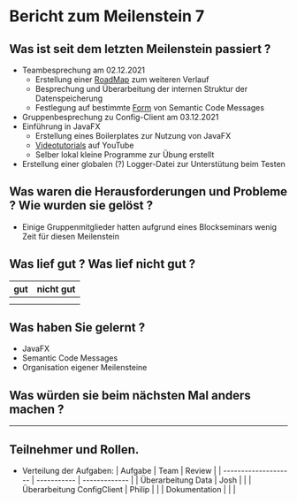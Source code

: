 # Bericht zum Meilenstein 7

## Was ist seit dem letzten Meilenstein passiert ?
- Teambesprechung am 02.12.2021
  - Erstellung einer [RoadMap](https://github.com/orgs/weichware10/projects/3) zum weiteren Verlauf
  - Besprechung und Überarbeitung der internen Struktur der Datenspeicherung
  - Festlegung auf bestimmte [Form](https://gist.github.com/joshbuchea/6f47e86d2510bce28f8e7f42ae84c716) von Semantic Code Messages
- Gruppenbesprechung zu Config-Client am 03.12.2021
- Einführung in JavaFX 
  - Erstellung eines Boilerplates zur Nutzung von JavaFX
  - [Videotutorials]((https://www.youtube.com/watch?v=FLkOX4Eez6o)) auf YouTube
  - Selber lokal kleine Programme zur Übung erstellt
- Erstellung einer globalen (?) Logger-Datei zur Unterstütung beim Testen

## Was waren die Herausforderungen und Probleme ? Wie wurden sie gelöst ?
- Einige Gruppenmitglieder hatten aufgrund eines Blockseminars wenig Zeit für diesen Meilenstein

## Was lief gut ? Was lief nicht gut ?
| gut | nicht gut |
| --- | ----------|
| | |
| | |

## Was haben Sie gelernt ?
- JavaFX
- Semantic Code Messages
- Organisation eigener Meilensteine

## Was würden sie beim nächsten Mal anders machen ?

---
## Teilnehmer und Rollen.

- Verteilung der Aufgaben:
    | Aufgabe              | Team        | Review        |
    | -------------------- | ----------- | ------------- |
    | Überarbeitung Data | Josh |               |
    | Überarbeitung ConfigClient | Philip |               |
    | Dokumentation        |             |               |
